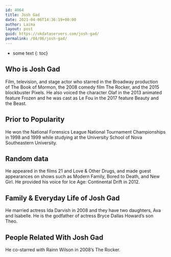 ```yaml
---
id: 4064
title: Josh Gad
date: 2021-04-06T14:36:19+00:00
author: Laima
layout: post
guid: https://ukdataservers.com/josh-gad/
permalink: /04/06/josh-gad/
---
```


* some text
{: toc}


## Who is Josh Gad
                  
                  
                  
Film, television, and stage actor who starred in the Broadway production of The Book of Mormon, the 2008 comedy film The Rocker, and the 2015 blockbuster Pixels. He also voiced the character Olaf in the 2013 animated feature Frozen and he was cast as Le Fou in the 2017 feature Beauty and the Beast. 
                  
              
            
              
            
                
                
                
## Prior to Popularity
                  
                  
                  
He won the National Forensics League National Tournament Championships in 1998 and 1999 while studying at the University School of Nova Southeastern University. 
                  
              
            
              
            
                
                
                
## Random data
                  
                  
                  
He appeared in the films 21 and Love & Other Drugs, and made guest appearances on shows such as Modern Family, Bored to Death, and New Girl. He provided his voice for Ice Age: Continental Drift in 2012. 
                  
              
            
              
            
                
                
                
## Family & Everyday Life of Josh Gad
                  
                  
                  
He married actress Ida Darvish in 2008 and they have two daughters, Ava and Isabelle. He is the godfather of actress Bryce Dallas Howard&#8217;s son Theo. 
                  
              
            
              
            
                
                
                
## People Related With Josh Gad
                  
                  
                  
He co-starred with Rainn Wilson in 2008&#8217;s The Rocker.
                  
              
            
              
            
                
              
            
              
              
            
            
              
            
          
          
          